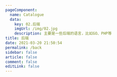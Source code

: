 ```yaml
---
pageComponent: 
  name: Catalogue
  data: 
    key: 02.后端
    imgUrl: /img/02.jpg
    description: 主要是一些后端的语言，比如GO、PHP等
title: 后端
date: 2021-03-20 21:50:54
permalink: /back
sidebar: false
article: false
comment: false
editLink: false
---
```

